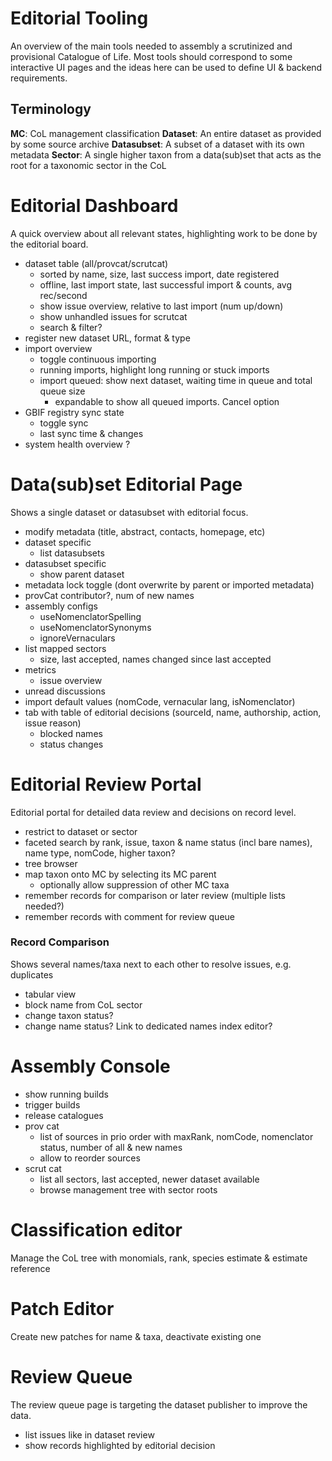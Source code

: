 # Editorial Tooling
An overview of the main tools needed to assembly a scrutinized and provisional Catalogue of Life. Most tools should correspond to some interactive UI pages and the ideas here can be used to define UI & backend requirements.

## Terminology
**MC**: CoL management classification
**Dataset**: An entire dataset as provided by some source archive
**Datasubset**: A subset of a dataset with its own metadata
**Sector**: A single higher taxon from a data(sub)set that acts as the root for a taxonomic sector in the CoL


# Editorial Dashboard
A quick overview about all relevant states, highlighting work to be done by the editorial board.

- dataset table (all/provcat/scrutcat)
    - sorted by name, size, last success import, date registered
    - offline, last import state, last successful import & counts, avg rec/second
    - show issue overview, relative to last import (num up/down)
    - show unhandled issues for scrutcat
    - search & filter?
- register new dataset URL, format & type
- import overview
    - toggle continuous importing 
    - running imports, highlight long running or stuck imports
    - import queued: show next dataset, waiting time in queue and total queue size
        - expandable to show all queued imports. Cancel option
- GBIF registry sync state
    - toggle sync
    - last sync time & changes
- system health overview ?


# Data(sub)set Editorial Page
Shows a single dataset or datasubset with editorial focus.

- modify metadata (title, abstract, contacts, homepage, etc)
- dataset specific
    - list datasubsets
- datasubset specific
    - show parent dataset
- metadata lock toggle (dont overwrite by parent or imported metadata)
- provCat contributor?, num of new names
- assembly configs
    - useNomenclatorSpelling
    - useNomenclatorSynonyms
    - ignoreVernaculars
- list mapped sectors
    - size, last accepted, names changed since last accepted
- metrics
    - issue overview
- unread discussions
- import default values (nomCode, vernacular lang, isNomenclator)
- tab with table of editorial decisions (sourceId, name, authorship, action, issue reason)
    - blocked names
    - status changes
    

# Editorial Review Portal
Editorial portal for detailed data review and decisions on record level.
- restrict to dataset or sector
- faceted search by rank, issue, taxon & name status (incl bare names), name type, nomCode, higher taxon?
- tree browser
- map taxon onto MC by selecting its MC parent
    - optionally allow suppression of other MC taxa
- remember records for comparison or later review (multiple lists needed?)
- remember records with comment for review queue


### Record Comparison
Shows several names/taxa next to each other to resolve issues, e.g. duplicates
- tabular view
- block name from CoL sector
- change taxon status?
- change name status? Link to dedicated names index editor?


# Assembly Console
- show running builds
- trigger builds
- release catalogues
- prov cat
    - list of sources in prio order with maxRank, nomCode, nomenclator status, number of all & new names
    - allow to reorder sources
- scrut cat
    - list all sectors, last accepted, newer dataset available
    - browse management tree with sector roots

# Classification editor
Manage the CoL tree with monomials, rank, species estimate & estimate reference

# Patch Editor
Create new patches for name & taxa, deactivate existing one

# Review Queue
The review queue page is targeting the dataset publisher to improve the data.
- list issues like in dataset review
- show records highlighted by editorial decision
